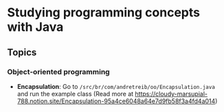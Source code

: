 # Studying programming concepts with Java

## Topics

### Object-oriented programming

- **Encapsulation**: Go to `/src/br/com/andretreib/oo/Encapsulation.java` and run the example class (Read more at https://cloudy-marsupial-788.notion.site/Encapsulation-95a4ce6048a64e7d9fb58f3a4fd4a014)
